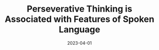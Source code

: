 ---
title: "Perseverative Thinking is Associated with Features of Spoken Language"
collection: publications
permalink: /publications/perseverative
date: 2023-04-01
venue: 'Behaviour Research and Therapy'
paperurl: 'https://www.sciencedirect.com/science/article/pii/S0005796723000566?via%3Dihub'
citation: 'Elizabeth C. Stade, Lyle Ungar, <b>Shreya Havaldar</b>, & Ayelet Meron Ruscio (2023)'
---